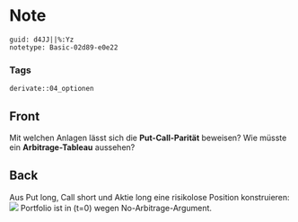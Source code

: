 # Note
```
guid: d4JJ||%:Yz
notetype: Basic-02d89-e0e22
```

### Tags
```
derivate::04_optionen
```

## Front
Mit welchen Anlagen lässt sich die <b>Put-Call-Parität</b>
beweisen? Wie müsste ein <b>Arbitrage-Tableau</b> aussehen?

## Back
Aus Put long, Call short und Aktie long eine risikolose Position
konstruieren: <img src="paste-7233aa034f20ece0672dbbdd48c0f879fac928fc.jpg"> Portfolio ist
in \(t=0\) wegen No-Arbitrage-Argument.
